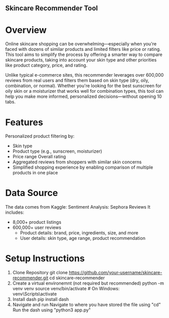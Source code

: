 ## Skincare Recommender Tool
# Overview
Online skincare shopping can be overwhelming—especially when you're faced with dozens of similar products and limited filters like price or rating. This tool aims to simplify the process by offering a smarter way to compare skincare products, taking into account your skin type and other priorities like product category, price, and rating.

Unlike typical e-commerce sites, this recommender leverages over 600,000 reviews from real users and filters them based on skin type (dry, oily, combination, or normal). Whether you're looking for the best sunscreen for oily skin or a moisturizer that works well for combination types, this tool can help you make more informed, personalized decisions—without opening 10 tabs.

# Features
Personalized product filtering by:
- Skin type
- Product type (e.g., sunscreen, moisturizer)
- Price range
Overall rating
- Aggregated reviews from shoppers with similar skin concerns
- Simplified shopping experience by enabling comparison of multiple products in one place

# Data Source
The data comes from Kaggle:
Sentiment Analysis: Sephora Reviews
It includes:
- 8,000+ product listings
- 600,000+ user reviews
  - Product details: brand, price, ingredients, size, and more
  - User details: skin type, age range, product recommendation

# Setup Instructions

1. Clone Repository
  git clone https://github.com/your-username/skincare-recommender.git
  cd skincare-recommender
2. Create a virtual environemnt (not required but recommended)
   python -m venv venv
  source venv/bin/activate  # On Windows: venv\Scripts\activate
3. Install dash
  pip install dash
4. Navigate and run
   Navigate to where you have stored the file using "cd"
   Run the dash using "python3 app.py"

   


